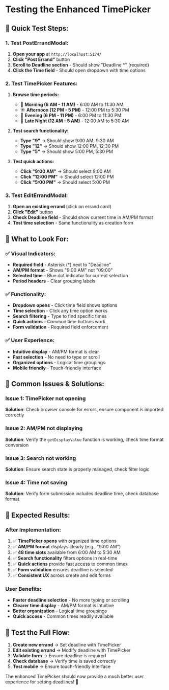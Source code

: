 # Testing the Enhanced TimePicker

## 🧪 **Quick Test Steps:**

### **1. Test PostErrandModal:**
1. **Open your app** at `http://localhost:5174/`
2. **Click "Post Errand"** button
3. **Scroll to Deadline section** - Should show "Deadline *" (required)
4. **Click the Time field** - Should open dropdown with time options

### **2. Test TimePicker Features:**
1. **Browse time periods:**
   - 🌅 **Morning (6 AM - 11 AM)** - 6:00 AM to 11:30 AM
   - ☀️ **Afternoon (12 PM - 5 PM)** - 12:00 PM to 5:30 PM
   - 🌆 **Evening (6 PM - 11 PM)** - 6:00 PM to 11:30 PM
   - 🌙 **Late Night (12 AM - 5 AM)** - 12:00 AM to 5:30 AM

2. **Test search functionality:**
   - **Type "9"** → Should show 9:00 AM, 9:30 AM
   - **Type "12"** → Should show 12:00 PM, 12:30 PM
   - **Type "5"** → Should show 5:00 PM, 5:30 PM

3. **Test quick actions:**
   - **Click "9:00 AM"** → Should select 9:00 AM
   - **Click "12:00 PM"** → Should select 12:00 PM
   - **Click "5:00 PM"** → Should select 5:00 PM

### **3. Test EditErrandModal:**
1. **Open an existing errand** (click on errand card)
2. **Click "Edit"** button
3. **Check Deadline field** - Should show current time in AM/PM format
4. **Test time selection** - Same functionality as creation form

## 🎯 **What to Look For:**

### **✅ Visual Indicators:**
- **Required field** - Asterisk (*) next to "Deadline"
- **AM/PM format** - Shows "9:00 AM" not "09:00"
- **Selected time** - Blue dot indicator for current selection
- **Period headers** - Clear grouping labels

### **✅ Functionality:**
- **Dropdown opens** - Click time field shows options
- **Time selection** - Click any time option works
- **Search filtering** - Type to find specific times
- **Quick actions** - Common time buttons work
- **Form validation** - Required field enforcement

### **✅ User Experience:**
- **Intuitive display** - AM/PM format is clear
- **Fast selection** - No need to type or scroll
- **Organized options** - Logical time groupings
- **Mobile friendly** - Touch-friendly interface

## 🚨 **Common Issues & Solutions:**

### **Issue 1: TimePicker not opening**
**Solution**: Check browser console for errors, ensure component is imported correctly

### **Issue 2: AM/PM not displaying**
**Solution**: Verify the `getDisplayValue` function is working, check time format conversion

### **Issue 3: Search not working**
**Solution**: Ensure search state is properly managed, check filter logic

### **Issue 4: Time not saving**
**Solution**: Verify form submission includes deadline time, check database format

## 🎉 **Expected Results:**

### **After Implementation:**
1. ✅ **TimePicker opens** with organized time options
2. ✅ **AM/PM format** displays clearly (e.g., "9:00 AM")
3. ✅ **48 time slots** available from 6:00 AM to 5:30 AM
4. ✅ **Search functionality** filters options in real-time
5. ✅ **Quick actions** provide fast access to common times
6. ✅ **Form validation** ensures deadline is selected
7. ✅ **Consistent UX** across create and edit forms

### **User Benefits:**
- **Faster deadline selection** - No more typing or scrolling
- **Clearer time display** - AM/PM format is intuitive
- **Better organization** - Logical time groupings
- **Quick access** - Common times readily available

## 🚀 **Test the Full Flow:**

1. **Create new errand** → Set deadline with TimePicker
2. **Edit existing errand** → Modify deadline with TimePicker
3. **Validate form** → Ensure deadline is required
4. **Check database** → Verify time is saved correctly
5. **Test mobile** → Ensure touch-friendly interface

The enhanced TimePicker should now provide a much better user experience for setting deadlines! 🎯
